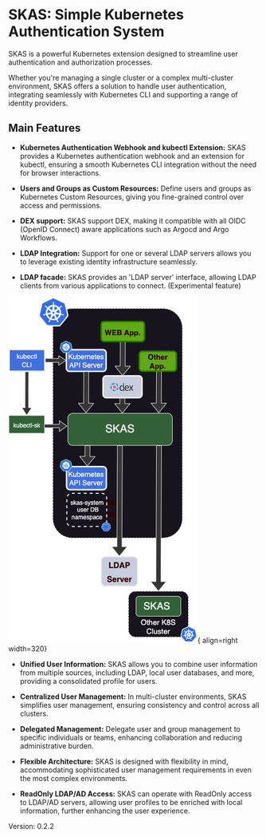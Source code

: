 # SKAS: Simple Kubernetes Authentication System


SKAS is a powerful Kubernetes extension designed to streamline user authentication and authorization processes. 

Whether you're managing a single cluster or a complex multi-cluster environment, 
SKAS offers a solution to handle user authentication, integrating seamlessly with Kubernetes CLI and 
supporting a range of identity providers.

## Main Features

- **Kubernetes Authentication Webhook and kubectl Extension:** SKAS provides a Kubernetes authentication webhook and an 
extension for kubectl, ensuring a smooth Kubernetes CLI integration without the need for browser interactions.

- **Users and Groups as Custom Resources:** Define users and groups as Kubernetes Custom Resources, giving you fine-grained control 
over access and permissions.

- **DEX support:** SKAS support DEX, making it compatible with all OIDC (OpenID Connect) aware 
applications such as Argocd and Argo Workflows.

- **LDAP Integration:** Support for one or several LDAP servers allows you to leverage existing identity 
infrastructure seamlessly.

- **LDAP facade:**  SKAS provides an 'LDAP server' interface, allowing LDAP clients from various applications to connect. (Experimental feature)

![Overview](images/draw0.png){ align=right width=320}

- **Unified User Information:** SKAS allows you to combine user information from multiple sources, including LDAP, 
local user databases, and more, providing a consolidated profile for users.

- **Centralized User Management:** In multi-cluster environments, SKAS simplifies user management, 
ensuring consistency and control across all clusters.

- **Delegated Management:** Delegate user and group management to specific individuals or teams, enhancing 
collaboration and reducing administrative burden.

- **Flexible Architecture:** SKAS is designed with flexibility in mind, accommodating sophisticated user management 
requirements in even the most complex environments.

- **ReadOnly LDAP/AD Access:** SKAS can operate with ReadOnly access to LDAP/AD servers, allowing user profiles to be 
enriched with local information, further enhancing the user experience.

Version: 0.2.2

